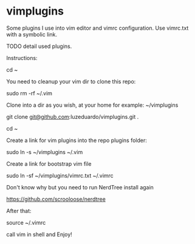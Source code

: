 vimplugins
==========

Some plugins I use into vim editor and vimrc configuration. Use vimrc.txt with a symbolic link.

TODO detail used plugins.

Instructions: 

cd ~

You need to cleanup your vim dir to clone this repo:

sudo rm -rf ~/.vim

Clone into a dir as you wish, at your home for example: ~/vimplugins

git clone git@github.com:luzeduardo/vimplugins.git .

cd ~

Create a link for vim plugins into the repo plugins folder:

sudo ln -s ~/vimplugins ~/.vim

Create a link for bootstrap vim file

sudo ln -sf ~/vimplugins/vimrc.txt ~/.vimrc

Don't know why but you need to run NerdTree install again

https://github.com/scrooloose/nerdtree

After that:

source ~/.vimrc

call vim in shell and Enjoy!
